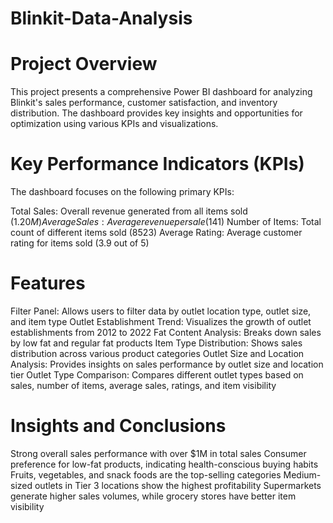 # Blinkit-Data-Analysis
# Project Overview
This project presents a comprehensive Power BI dashboard for analyzing Blinkit's sales performance, customer satisfaction, and inventory distribution. The dashboard provides key insights and opportunities for optimization using various KPIs and visualizations.
# Key Performance Indicators (KPIs)
The dashboard focuses on the following primary KPIs:

Total Sales: Overall revenue generated from all items sold ($1.20M)
Average Sales: Average revenue per sale ($141)
Number of Items: Total count of different items sold (8523)
Average Rating: Average customer rating for items sold (3.9 out of 5)
# Features
Filter Panel: Allows users to filter data by outlet location type, outlet size, and item type
Outlet Establishment Trend: Visualizes the growth of outlet establishments from 2012 to 2022
Fat Content Analysis: Breaks down sales by low fat and regular fat products
Item Type Distribution: Shows sales distribution across various product categories
Outlet Size and Location Analysis: Provides insights on sales performance by outlet size and location tier
Outlet Type Comparison: Compares different outlet types based on sales, number of items, average sales, ratings, and item visibility
# Insights and Conclusions
Strong overall sales performance with over $1M in total sales
Consumer preference for low-fat products, indicating health-conscious buying habits
Fruits, vegetables, and snack foods are the top-selling categories
Medium-sized outlets in Tier 3 locations show the highest profitability
Supermarkets generate higher sales volumes, while grocery stores have better item visibility
